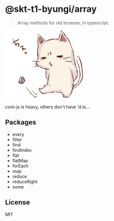 # @skt-t1-byungi/array
> Array methods for old browser, in typescript.

![chi](chi.png)

core-js is heavy, others don't have 'd.ts...

## Packages
- every
- filter
- find
- findIndex
- flat
- flatMap
- forEach
- map
- reduce
- reduceRight
- some

## License
MIT